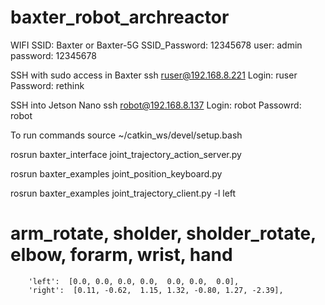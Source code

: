# baxter_robot_archreactor
WIFI
SSID: Baxter or Baxter-5G
SSID_Password: 12345678
user: admin
password: 12345678

SSH with sudo access in Baxter
ssh ruser@192.168.8.221
Login: ruser
Password: rethink

SSH into Jetson Nano
ssh robot@192.168.8.137
Login: robot
Passowrd: robot

To run commands
source ~/catkin_ws/devel/setup.bash

rosrun baxter_interface joint_trajectory_action_server.py

rosrun baxter_examples joint_position_keyboard.py

rosrun baxter_examples joint_trajectory_client.py -l left

# arm_rotate, sholder, sholder_rotate, elbow, forarm, wrist, hand
        'left':  [0.0, 0.0, 0.0, 0.0,  0.0, 0.0,  0.0],
        'right':  [0.11, -0.62,  1.15, 1.32, -0.80, 1.27, -2.39],
